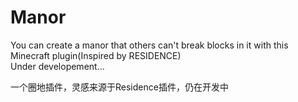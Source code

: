 # Manor
You can create a manor that others can't break blocks in it with this Minecraft plugin(Inspired by RESIDENCE)  
Under developement...  

一个圈地插件，灵感来源于Residence插件，仍在开发中

